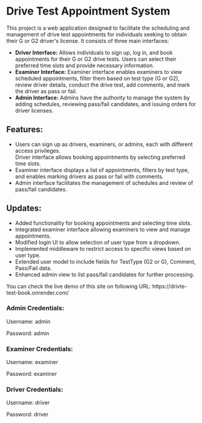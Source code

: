 <h1>Drive Test Appointment System</h1>
<p>This project is a web application designed to facilitate the scheduling and management of drive test appointments for individuals seeking to obtain their G or G2 driver's license. It consists of three main interfaces:</p>
<ul>
<li><b>Driver Interface:</b> Allows individuals to sign up, log in, and book appointments for their G or G2 drive tests. Users can select their preferred time slots and provide necessary information.</li>
<li><b>Examiner Interface:</b> Examiner interface enables examiners to view scheduled appointments, filter them based on test type (G or G2), review driver details, conduct the drive test, add comments, and mark the driver as pass or fail.</li>
<li><b>Admin Interface:</b> Admins have the authority to manage the system by adding schedules, reviewing pass/fail candidates, and issuing orders for driver licenses.</li>
</ul>
<h2>Features:</h2>
<ul>
<li>Users can sign up as drivers, examiners, or admins, each with different access privileges.</li>
Driver interface allows booking appointments by selecting preferred time slots.</li>
<li>Examiner interface displays a list of appointments, filters by test type, and enables marking drivers as pass or fail with comments.</li>
<li>Admin interface facilitates the management of schedules and review of pass/fail candidates.</li>
</ul>
<h2>Updates:</h2>
<ul>
<li>Added functionality for booking appointments and selecting time slots.</li>
<li>Integrated examiner interface allowing examiners to view and manage appointments.</li>
<li>Modified login UI to allow selection of user type from a dropdown.</li>
<li>Implemented middleware to restrict access to specific views based on user type.</li>
<li>Extended user model to include fields for TestType (G2 or G), Comment, Pass/Fail data.</li>
<li>Enhanced admin view to list pass/fail candidates for further processing.</li>
</ul>
<p>You can check the live demo of this site on following URL: https://drivte-test-book.onrender.com/</p>
<h3>Admin Credentials:</h3>
<p>Username: admin</p>
<p>Password: admin</p>
<h3>Examiner Credentials:</h3>
<p>Username: examiner</p>
<p>Password: examiner</p>
<h3>Driver Credentials:</h3>
<p>Username: driver</p>
<p>Password: driver</p>